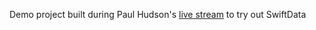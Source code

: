 Demo project built during Paul Hudson's [live stream](https://www.youtube.com/watch?v=n4SCMC25BxY) to try out SwiftData

